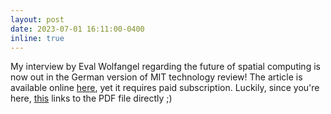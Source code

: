 ```yaml
---
layout: post
date: 2023-07-01 16:11:00-0400
inline: true
---
```


My interview by Eval Wolfangel regarding the future of spatial computing is now out in the German version of MIT technology review! The article is available online <a href="https://www.heise.de/select/tr/2023/7/2320908254643308437">here</a>, yet it requires paid subscription. Luckily, since you're here, <a href="ttps://yunsuenpai.com/assets/pdf/german_MIT_technology_interview.pdf">this</a> links to the PDF file directly ;)
